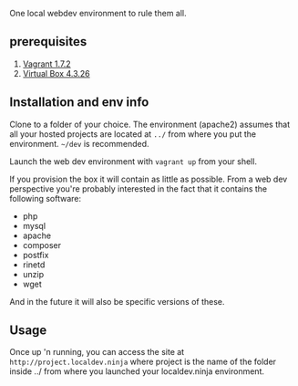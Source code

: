 One local webdev environment to rule them all.

## prerequisites
1. [Vagrant 1.7.2](https://dl.bintray.com/mitchellh/vagrant/vagrant_1.7.2.dmg)
2. [Virtual Box 4.3.26](http://download.virtualbox.org/virtualbox/4.3.26)

## Installation and env info
Clone to a folder of your choice. The environment (apache2) assumes that all your hosted projects are located at ```../``` from where you put the environment.
```~/dev``` is recommended.

Launch the web dev environment with ```vagrant up``` from your shell.

If you provision the box it will contain as little as possible. From a web dev perspective you're probably interested in the fact that it contains the following software:
* php
* mysql
* apache
* composer
* postfix
* rinetd
* unzip
* wget

And in the future it will also be specific versions of these.

## Usage

Once up 'n running, you can access the site at ```http://project.localdev.ninja``` where project is the name of the folder inside ../ from where you launched your localdev.ninja environment.
